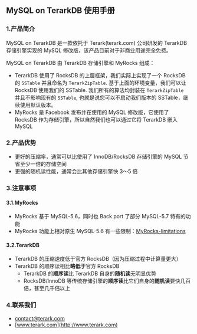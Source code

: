 ## MySQL on TerarkDB 使用手册

### 1.产品简介

MySQL on TerarkDB 是一款依托于 Terark(terark.com) 公司研发的 TerarkDB 存储引擎实现的 MySQL 修改版，该产品目前对于非商业用途完全免费。

MySQL on TerarkDB 由 TerarkDB 存储引擎和 MyRocks 组成：

- TerarkDB 使用了 RocksDB 的上层框架，我们实际上实现了一个 RocksDB 的 `SSTable` 并且命名为 `TerarkZipTable`. 基于上面的环境变量，我们可以让 RocksDB 使用我们的 SSTable. 我们所有的算法均封装在 `TerarkZipTable ` 并且不影响现有的 `SSTable`, 也就是说您可以不启动我们版本的 SSTable，继续使用默认版本。
- MyRocks 是 Facebook 发布并在使用的 MySQL 修改版，它使用了 RocksDB 作为存储引擎，所以自然我们也可以通过它将 TerarkDB 嵌入 MySQL

### 2.产品优势
- 更好的压缩率，通常可以比使用了 InnoDB/RocksDB 存储引擎的 MySQL 节省至少一倍的存储空间
- 更强的随机读性能，通常会比其他存储引擎快 3～5 倍


### 3.注意事项
#### 3.1.MyRocks
- MyRocks 基于 MySQL-5.6，同时也 Back port 了部分 MySQL-5.7 特有的功能
- MyRocks 功能上相对原生 MySQL-5.6 有一些限制：[MyRocks-limitations](https://github.com/facebook/mysql-5.6/wiki/MyRocks-limitations)

#### 3.2.TerarkDB
- TerarkDB 的压缩速度低于官方 RocksDB（因为压缩过程中计算量更大）
- TerarkDB 的顺序读相比**略低于**官方 RocksDB
  - TerarkDB 的**顺序读**比 TerarkDB 自身的**随机读**无明显优势
  - RocksDB/InnoDB 等传统存储引擎的**顺序读**比它们自身的**随机读**要快几百倍，甚至几千倍以上

### 4.联系我们
- contact@terark.com
- [www.terark.com](http://www.terark.com)

